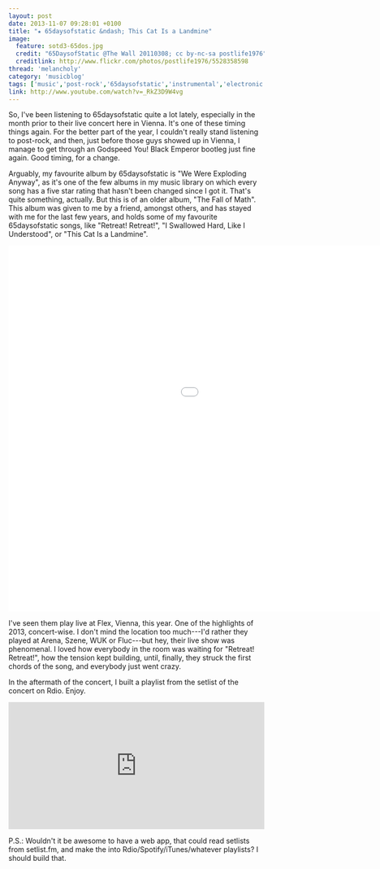 ```yaml
---
layout: post
date: 2013-11-07 09:28:01 +0100
title: "★ 65daysofstatic &ndash; This Cat Is a Landmine"
image:
  feature: sotd3-65dos.jpg
  credit: "65DaysofStatic @The Wall 20110308; cc by-nc-sa postlife1976"
  creditlink: http://www.flickr.com/photos/postlife1976/5528358598
thread: 'melancholy'
category: 'musicblog'
tags: ['music','post-rock','65daysofstatic','instrumental','electronic','united kingdom','song of the day']
link: http://www.youtube.com/watch?v=_RkZ3D9W4vg
---
```


So, I've been listening to 65daysofstatic quite a lot lately, especially in the month prior to their live concert here in Vienna. It's one of these timing things again. For the better part of the year, I couldn't really stand listening to post-rock, and then, just before those guys showed up in Vienna, I manage to get through an Godspeed You! Black Emperor bootleg just fine again. Good timing, for a change.

Arguably, my favourite album by 65daysofstatic is "We Were Exploding Anyway", as it's one of the few albums in my music library on which every song has a five star rating that hasn't been changed since I got it. That's quite something, actually. But this is of an older album, "The Fall of Math". This album was given to me by a friend, amongst others, and has stayed with me for the last few years, and holds some of my favourite 65daysofstatic songs, like "Retreat! Retreat!", "I Swallowed Hard, Like I Understood", or "This Cat Is a Landmine".

<iframe width="1280" height="720" src="//www.youtube.com/embed/_RkZ3D9W4vg?list=PLkGnH0dp-9r9jMlXPP9GYTFpZ68XfIPvg" frameborder="0" allowfullscreen></iframe>

I've seen them play live at Flex, Vienna, this year. One of the highlights of 2013, concert-wise. I don't mind the location too much---I'd rather they played at Arena, Szene, WUK or Fluc---but hey, their live show was phenomenal. I loved how everybody in the room was waiting for "Retreat! Retreat!", how the tension kept building, until, finally, they struck the first chords of the song, and everybody just went crazy.

In the aftermath of the concert, I built a playlist from the setlist of the concert on Rdio. Enjoy.

<iframe width="100%" height="250" src="https://rd.io/i/QYXvTDM4cYM/" frameborder="0"></iframe>

P.S.: Wouldn't it be awesome to have a web app, that could read setlists from setlist.fm, and make the into Rdio/Spotify/iTunes/whatever playlists? I should build that.